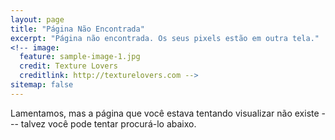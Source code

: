 ```yaml
---
layout: page
title: "Página Não Encontrada"
excerpt: "Página não encontrada. Os seus pixels estão em outra tela."
<!-- image:
  feature: sample-image-1.jpg
  credit: Texture Lovers
  creditlink: http://texturelovers.com -->
sitemap: false
---  
```


Lamentamos, mas a página que você estava tentando visualizar não existe --- talvez você pode tentar procurá-lo abaixo.

<script type="text/javascript">
  var GOOG_FIXURL_LANG = 'en';
  var GOOG_FIXURL_SITE = '{{ site.url }}'
</script>
<script type="text/javascript"
  src="http://linkhelp.clients.google.com/tbproxy/lh/wm/fixurl.js">
</script>